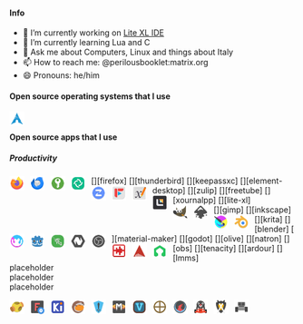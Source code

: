 <!-- SHIELDS -->
<!-- http://shields.io -->

#### Info

- 🔭 I’m currently working on [Lite XL IDE](https://github.com/PerilousBooklet/lite-xl-ide)
- 🌱 I’m currently learning Lua and C
- 💬 Ask me about Computers, Linux and things about Italy
- 📫 How to reach me: @perilousbooklet:matrix.org
- 😄 Pronouns: he/him

<!-- #### Open source hardware that I use -->
<!-- [<img align="left" alt="MNT Reform Next" width="26px" src="./icons/mnt-reform-next.svg" style="padding-right:10px;" />][mnt-reform-next] -->

#### Open source operating systems that I use

[<img align="left" alt="Arch Linux" width="26px" src="./icons/arch.svg" style="padding-right:10px;" />][arch]

<br />

#### Open source apps that I use

##### Productivity

<div>
  <div>
    [<img align="left" alt="Firefox" width="26px" src="./icons/firefox.svg" style="padding-right:10px;" />][firefox]
    [<img align="left" alt="Thunderbird" width="26px" src="./icons/thunderbird.svg" style="padding-right:10px;" />][thunderbird]
    [<img align="left" alt="KeepassXC" width="26px" src="./icons/keepassxc.svg" style="padding-right:10px;" />][keepassxc]
    [<img align="left" alt="Element Desktop" width="26px" src="./icons/element-desktop-bin.svg" style="padding-right:10px;" />][element-desktop]
    [<img align="left" alt="Zulip" width="26px" src="./icons/zulip.svg" style="padding-right:10px;" />][zulip]
    [<img align="left" alt="FreeTube" width="26px" src="./icons/freetube-bin.svg" style="padding-right:10px;" />][freetube]
    [<img align="left" alt="Xournal++" width="26px" src="./icons/xournalpp.svg" style="padding-right:10px;" />][xournalpp]
    [<img align="left" alt="Lite XL" width="26px" src="./icons/lite-xl.svg" style="padding-right:10px;" />][lite-xl]
  </div>
  <div>
    [<img align="left" alt="GIMP" width="26px" src="./icons/gimp.svg" style="padding-right:10px;" />][gimp]
    [<img align="left" alt="Inkscape" width="26px" src="./icons/inkscape.svg" style="padding-right:10px;" />][inkscape]
    [<img align="left" alt="Krita" width="26px" src="./icons/krita.svg" style="padding-right:10px;" />][krita]
    [<img align="left" alt="Blender" width="26px" src="./icons/blender.svg" style="padding-right:10px;" />][blender]
    [<img align="left" alt="Material Maker" width="26px" src="./icons/material-maker.svg" style="padding-right:10px;" />][material-maker]
    [<img align="left" alt="Godot" width="26px" src="./icons/godot.svg" style="padding-right:10px;" />][godot]
    [<img align="left" alt="Olive" width="26px" src="./icons/olive.svg" style="padding-right:10px;" />][olive]
    [<img align="left" alt="Natron" width="26px" src="./icons/natron.svg" style="padding-right:10px;" />][natron]
    [<img align="left" alt="OBS Studio" width="26px" src="./icons/obs.svg" style="padding-right:10px;" />][obs]
    [<img align="left" alt="Tenacity" width="26px" src="./icons/tenacity.svg" style="padding-right:10px;" />][tenacity]
    [<img align="left" alt="Ardour" width="26px" src="./icons/ardour.svg" style="padding-right:10px;" />][ardour]
    [<img align="left" alt="LMMS" width="26px" src="./icons/lmms.svg" style="padding-right:10px;" />][lmms]
  </div>
  <div>
    placeholder
  </div>
  <div>
    placeholder
  </div>
  <div>
    placeholder
  </div>
</div>





[<img align="left" alt="OpenSCAD" width="26px" src="./icons/openscad.svg" style="padding-right:10px;" />][openscad]
[<img align="left" alt="FreeCAD" width="26px" src="./icons/freecad.svg" style="padding-right:10px;" />][freecad]
[<img align="left" alt="KiCAD" width="26px" src="./icons/kicad.svg" style="padding-right:10px;" />][kicad]

[<img align="left" alt="Lutris" width="26px" src="./icons/lutris.svg" style="padding-right:10px;" />][lutris]
[<img align="left" alt="Heroic Games Launcher" width="26px" src="./icons/heroic-games-launcher.svg" style="padding-right:10px;" />][heroic-games-launcher]

[<img align="left" alt="Mindustry" width="26px" src="./icons/mindustry.svg" style="padding-right:10px;" />][mindustry]
[<img align="left" alt="Veloren" width="26px" src="./icons/veloren.svg" style="padding-right:10px;" />][veloren]
[<img align="left" alt="0AD" width="26px" src="./icons/0ad.svg" style="padding-right:10px;" />][0ad]
[<img align="left" alt="Xonotic" width="26px" src="./icons/xonotic.svg" style="padding-right:10px;" />][xonotic]
[<img align="left" alt="SuperTuxKart" width="26px" src="./icons/supertuxkart.svg" style="padding-right:10px;" />][supertuxkart]
[<img align="left" alt="Battle for Wesnoth" width="26px" src="./icons/wesnoth.svg" style="padding-right:10px;" />][wesnoth]
[<img align="left" alt="Warzone2100" width="26px" src="./icons/warzone2100.svg" style="padding-right:10px;" />][warzone2100]

<!-- Bibliography -->

<!-- Operating systems -->
[arch]: https://archlinux.org/
[linux-mint]: https://www.linuxmint.com/

<!-- Apps -->
[firefox]: https://www.mozilla.org/en-US/firefox/new/
[thunderbird]: https://www.thunderbird.net/en-US/
[keepassxc]: https://keepassxc.org/
[element-desktop]: https://element.io/
[zulip]: https://zulip.com/
[freetube]: https://freetubeapp.io/
[xournalpp]: https://xournalpp.github.io/
[lite-xl]: https://lite-xl.com/

[lutris]: https://lutris.net/
[heroic-games-launcher]: https://heroicgameslauncher.com/

[gimp]: https://www.gimp.org/
[inkscape]: https://inkscape.org/
[krita]: https://krita.org/en/
[blender]: https://www.blender.org/
[material-maker]: https://www.materialmaker.org/
[godot]: https://godotengine.org/
[olive]: https://www.olivevideoeditor.org/
[natron]: https://natrongithub.github.io/
[obs]: https://obsproject.com/
[tenacity]: https://tenacityaudio.org/
[ardour]: https://ardour.org/
[lmms]: https://lmms.io/

[openscad]: https://openscad.org/
[freecad]: https://openscad.org/
[kicad]: https://openscad.org/

[mindustry]: https://mindustrygame.github.io/
[veloren]: https://veloren.net/
[0ad]: https://play0ad.com/
[xonotic]: https://xonotic.org/
[supertuxkart]: https://supertuxkart.net/Main_Page
[wesnoth]: https://www.wesnoth.org/
[warzone2100]: https://wz2100.net/

